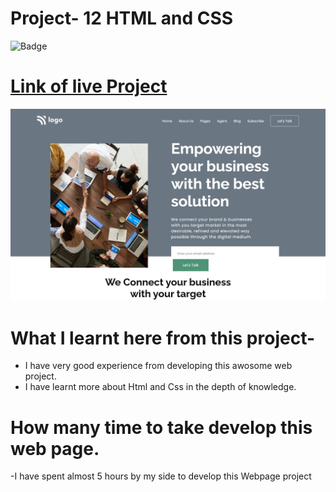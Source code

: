 # Project- 12 HTML and CSS

![Badge](https://img.shields.io/badge/Project--12-Business--idea-green)

# [Link of live Project](https://businessideaser.netlify.app/)

![Images](./img/landingpage.jpeg)

# What I learnt here from this project-

- I have very good experience from developing this awosome web project.
- I have learnt more about Html and Css in the depth of knowledge.

# How many time to take develop this web page.

-I have spent almost 5 hours by my side to develop this Webpage project